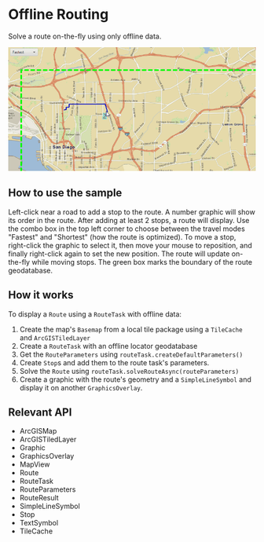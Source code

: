# Offline Routing

Solve a route on-the-fly using only offline data.

![](OfflineRouting.gif)

## How to use the sample

Left-click near a road to add a stop to the route. A number graphic will show its order in the route. After adding at least 2 stops, a route will display. Use the combo box in the top left corner to choose between the travel modes "Fastest" and "Shortest" (how the route is optimized). To move a stop, right-click the graphic to select it, then move your mouse to reposition, and finally right-click again to set the new position. The route will update on-the-fly while moving stops. The green box marks the boundary of the route geodatabase.

## How it works

To display a `Route` using a `RouteTask` with offline data:

1.  Create the map's `Basemap` from a local tile package using a `TileCache` and `ArcGISTiledLayer`
2.  Create a `RouteTask` with an offline locator geodatabase
3.  Get the `RouteParameters` using `routeTask.createDefaultParameters()`
4.  Create `Stop`s and add them to the route task's parameters.
5.  Solve the `Route` using `routeTask.solveRouteAsync(routeParameters)`
6.  Create a graphic with the route's geometry and a `SimpleLineSymbol` and display it on another `GraphicsOverlay`.

## Relevant API

*   ArcGISMap
*   ArcGISTiledLayer
*   Graphic
*   GraphicsOverlay
*   MapView
*   Route
*   RouteTask
*   RouteParameters
*   RouteResult
*   SimpleLineSymbol
*   Stop
*   TextSymbol
*   TileCache
